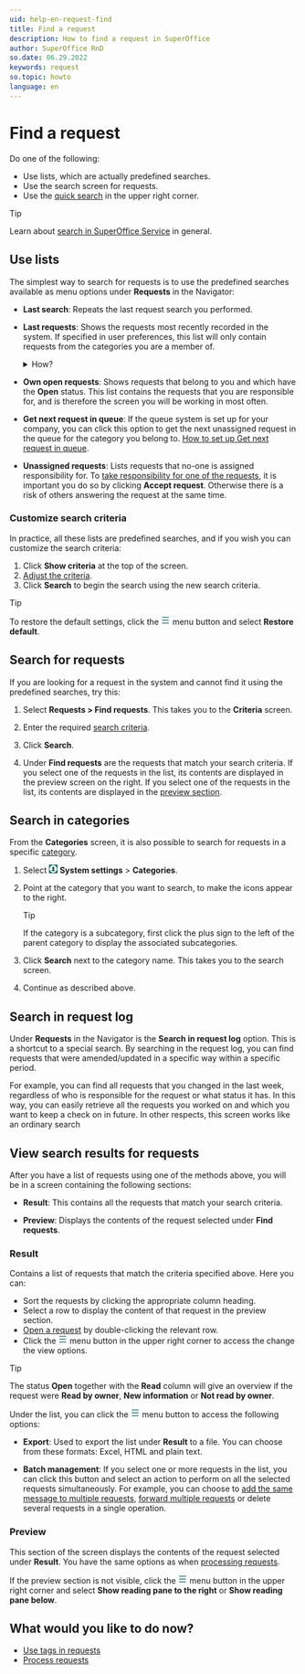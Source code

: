 ```yaml
---
uid: help-en-request-find
title: Find a request
description: How to find a request in SuperOffice
author: SuperOffice RnD
so.date: 06.29.2022
keywords: request
so.topic: howto
language: en
---
```


# Find a request

Do one of the following:

* Use lists, which are actually predefined searches.
* Use the search screen for requests.
* Use the [quick search][3] in the upper right corner.

> [!TIP]
> Learn about [search in SuperOffice Service][4] in general.

## <a id="list" />Use lists

The simplest way to search for requests is to use the predefined searches available as menu options under **Requests** in the Navigator:

* **Last search**: Repeats the last request search you performed.

* **Last requests**: Shows the requests most recently recorded in the system. If specified in user preferences, this list will only contain requests from the categories you are a member of.

    <details><summary>How?</summary>
    To specify that only requests from categories you are a member of are displayed:

    1. Select ![icon][img2] **Personal settings** > **Settings**.
    2. Select the **Preferences** tab.
    3. Check **Show only own categories**.
    4. Click **OK**.
    </details>

* **Own open requests**: Shows requests that belong to you and which have the **Open** status. This list contains the requests that you are responsible for, and is therefore the screen you will be working in most often.

* **Get next request in queue**: If the queue system is set up for your company, you can click this option to get the next unassigned request in the queue for the category you belong to. [How to set up Get next request in queue][5].

* **Unassigned requests**: Lists requests that no-one is assigned responsibility for. To [take responsibility for one of the requests][6], it is important you do so by clicking **Accept request**. Otherwise there is a risk of others answering the request at the same time.

### Customize search criteria

In practice, all these lists are predefined searches, and if you wish you can customize the search criteria:

1. Click **Show criteria** at the top of the screen.
2. [Adjust the criteria][4].
3. Click **Search** to begin the search using the new search criteria.

> [!TIP]
> To restore the default settings, click the ![icon][img1] menu button and select **Restore default**.

## <a id="search" />Search for requests

If you are looking for a request in the system and cannot find it using the predefined searches, try this:

1. Select **Requests > Find requests**. This takes you to the **Criteria** screen.

2. Enter the required [search criteria][4].

3. Click **Search**.

4. Under **Find requests** are the requests that match your search criteria. If you select one of the requests in the list, its contents are displayed in the preview screen on the right. If you select one of the requests in the list, its contents are displayed in the [preview section](#preview).

## <a id="category" />Search in categories

From the **Categories** screen, it is also possible to search for requests in a specific [category][7].

1. Select ![icon][img2] **System settings** > **Categories**.

2. Point at the category that you want to search, to make the icons appear to the right.

    > [!TIP]
    > If the category is a subcategory, first click the plus sign to the left of the parent category to display the associated subcategories.

3. Click **Search** next to the category name. This takes you to the search screen.

4. Continue as described above.

## Search in request log

Under **Requests** in the Navigator is the **Search in request log** option. This is a shortcut to a special search. By searching in the request log, you can find requests that were amended/updated in a specific way within a specific period.

For example, you can find all requests that you changed in the last week, regardless of who is responsible for the request or what status it has. In this way, you can easily retrieve all the requests you worked on and which you want to keep a check on in future. In other respects, this screen works like an ordinary search

## View search results for requests

After you have a list of requests using one of the methods above, you will be in a screen containing the following sections:

* **Result**: This contains all the requests that match your search criteria.

* **Preview**: Displays the contents of the request selected under **Find requests**.

### <a id="result" />Result

Contains a list of requests that match the criteria specified above. Here you can:

* Sort the requests by clicking the appropriate column heading.
* Select a row to display the content of that request in the preview section.
* [Open a request][3] by double-clicking the relevant row.
* Click the ![icon][img1] menu button in the upper right corner to access the change the view options.

> [!TIP]
> The status **Open** together with the **Read** column will give an overview if the request were **Read by owner**, **New information** or **Not read by owner**.

Under the list, you can click the ![icon][img1] menu button to access the following options:

* **Export**: Used to export the list under **Result** to a file. You can choose from these formats: Excel, HTML and plain text.

* **Batch management**: If you select one or more requests in the list, you can click this button and select an action to perform on all the selected requests simultaneously. For example, you can choose to [add the same message to multiple requests][4], [forward multiple requests][5] or delete several requests in a single operation.

### Preview

This section of the screen displays the contents of the request selected under **Result**. You have the same options as when [processing requests][6].

If the preview section is not visible, click the ![icon][img1] menu button in the upper right corner and select **Show reading pane to the right** or **Show reading pane below**.

## What would you like to do now?

* [Use tags in requests][1]
* [Process requests][8]

<!-- Referenced links -->
[1]: tags.md
[3]: ../../search-options/learn/in-service/quick-search.md
[4]: ../../search-options/learn/in-service/index.md
[5]: next-in-queue.md
[6]: howto/accept.md
[7]: category/index.md
[8]: howto/index.md

<!-- Referenced images -->
[img1]: ../../../media/icons/btn-menu.png
[img2]: ../../../media/icons/personal-settings-small.png
